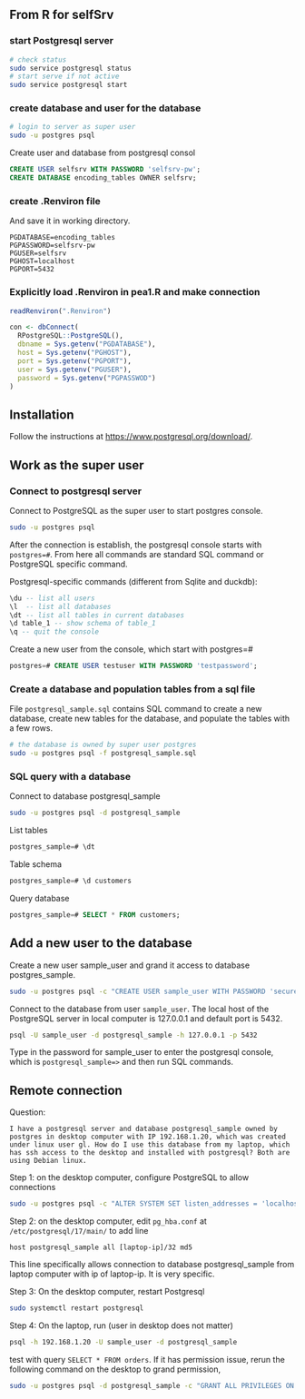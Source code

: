 ## From R for selfSrv

### start Postgresql server

```sh
# check status
sudo service postgresql status
# start serve if not active
sudo service postgresql start
```

### create database and user for the database

```sh
# login to server as super user
sudo -u postgres psql
```

Create user and database from postgresql consol

```sql
CREATE USER selfsrv WITH PASSWORD 'selfsrv-pw';
CREATE DATABASE encoding_tables OWNER selfsrv;
```

### create .Renviron file
And save it in working directory.

```
PGDATABASE=encoding_tables
PGPASSWORD=selfsrv-pw
PGUSER=selfsrv
PGHOST=localhost
PGPORT=5432
```

### Explicitly load .Renviron in pea1.R and make connection

```R
readRenviron(".Renviron")

con <- dbConnect(
  RPostgreSQL::PostgreSQL(),
  dbname = Sys.getenv("PGDATABASE"),
  host = Sys.getenv("PGHOST"),
  port = Sys.getenv("PGPORT"),
  user = Sys.getenv("PGUSER"),
  password = Sys.getenv("PGPASSWOD")
)
```


## Installation

Follow the instructions at https://www.postgresql.org/download/.

## Work as the super user

### Connect to postgresql server

Connect to PostgreSQL as the super user to start postgres console. 
```sh
sudo -u postgres psql
```
After the connection is establish, the postgresql console starts with `postgres=#`. From here all commands are standard SQL command or PostgreSQL specific command.

Postgresql-specific commands (different from Sqlite and duckdb):
```sql
\du -- list all users
\l  -- list all databases
\dt -- list all tables in current databases
\d table_1 -- show schema of table_1
\q -- quit the console
```

Create a new user from the console, which start with postgres=#
```sql
postgres=# CREATE USER testuser WITH PASSWORD 'testpassword';
```


### Create a database and population tables from a sql file

File `postgresql_sample.sql` contains SQL command to create a new database, create new tables for the database, and populate the tables with a few rows. 
```sh
# the database is owned by super user postgres
sudo -u postgres psql -f postgresql_sample.sql
```

### SQL query with a database

Connect to database postgresql_sample
```sh
sudo -u postgres psql -d postgresql_sample
```

List tables
```sql
postgres_sample=# \dt
```

Table schema
```sql
postgres_sample=# \d customers
```

Query database
```sql
postgres_sample=# SELECT * FROM customers;
```

## Add a new user to the database

Create a new user sample_user and grand it access to database postgres_sample.
```sh
sudo -u postgres psql -c "CREATE USER sample_user WITH PASSWORD 'securepassword123'; GRANT CONNECT ON DATABASE postgresql_sample TO sample_user; GRANT ALL PRIVILEGES ON ALL TABLES IN SCHEMA public TO sample_user; GRANT ALL PRIVILEGES ON ALL SEQUENCES IN SCHEMA public TO sample_user;"
```

Connect to the database from user `sample_user`.  The local host of the PostgreSQL server in local computer is 127.0.0.1 and default port is 5432.
```sh
psql -U sample_user -d postgresql_sample -h 127.0.0.1 -p 5432
```

Type in the password for sample_user to enter the postgresql console, which is `postgresql_sample=>` and then run SQL commands.


## Remote connection

Question:
```text
I have a postgresql server and database postgresql_sample owned by postgres in desktop computer with IP 192.168.1.20, which was created under linux user gl. How do I use this database from my laptop, which has ssh access to the desktop and installed with postgresql? Both are using Debian linux.
```

Step 1: on the desktop computer, configure PostgreSQL to allow connections
```sh
sudo -u postgres psql -c "ALTER SYSTEM SET listen_addresses = 'localhost,192.168.1.20';"
```

Step 2: on the desktop computer, edit `pg_hba.conf` at `/etc/postgresql/17/main/` to add line
```
host postgresql_sample all [laptop-ip]/32 md5
```
This line specifically allows connection to database postgresql_sample from laptop computer with ip of laptop-ip. It is very specific.

Step 3: On the desktop computer, restart Postgresql
```sh
sudo systemctl restart postgresql
```

Step 4: On the laptop, run (user in desktop does not matter)
```sh
psql -h 192.168.1.20 -U sample_user -d postgresql_sample
```

test with query `SELECT * FROM orders`. If it has permission issue, rerun the following command on the desktop to grand permission,
```sh
sudo -u postgres psql -d postgresql_sample -c "GRANT ALL PRIVILEGES ON ALL TABLES IN SCHEMA public TO sample_user; GRANT ALL PRIVILEGES ON ALL SEQUENCES IN SCHEMA public TO sample_user;"
```
